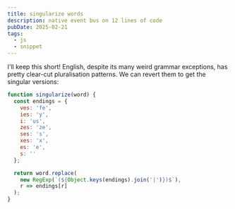 ```yaml
---
title: singularize words
description: native event bus on 12 lines of code
pubDate: 2025-02-21
tags:
  - js
  - snippet
---
```


I'll keep this short! English, despite its many weird grammar exceptions, has pretty clear-cut pluralisation patterns. We can revert them to get the singular versions:

```js
function singularize(word) {
  const endings = {
    ves: 'fe',
    ies: 'y',
    i: 'us',
    zes: 'ze',
    ses: 's',
    xes: 'x',
    es: 'e',
    s: ''
  };

  return word.replace(
    new RegExp(`(${Object.keys(endings).join('|')})$`),
    r => endings[r]
  );
}
```
